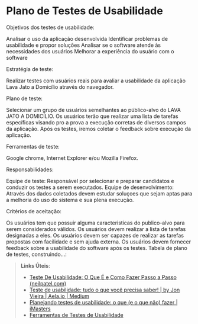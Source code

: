 # Plano de Testes de Usabilidade

Objetivos dos testes de usabilidade:

Analisar o uso da aplicação desenvolvida
Identificar problemas de usabilidade e propor soluções
Analisar se o software atende às necessidades dos usuários
Melhorar a experiência do usuário com o software

Estratégia de teste:
 
 Realizar testes com usuários reais para avaliar a usabilidade da aplicação Lava Jato a Domicílio através do navegador.

Plano de teste:

Selecionar um grupo de usuários semelhantes ao público-alvo do LAVA JATO A DOMICÍLIO.
Os usuários terão que realizar uma lista de tarefas específicas visando pro a prova a execução corretas de diversos campos da aplicação.
Após os testes, iremos coletar o feedback sobre execução da aplicação.

Ferramentas de teste:

Google chrome, Internet Explorer e/ou Mozilla Firefox.

Responsabilidades:

Equipe de teste: Responsável por selecionar e preparar candidatos e conduzir os testes a serem executados.
Equipe de desenvolvimento: Através dos dados coletados devem estudar soluçoes que sejam aptas para a melhoria do uso do sistema e sua plena execução.

Critérios de aceitação:

Os usuários tem que possuir alguma caracteristicas do publico-alvo para serem considerados válidos.
Os usuários devem realizar a lista de tarefas designadas a eles.
Os usuários devem ser capazes de realizar as tarefas propostas com facilidade e sem ajuda externa.
Os usuários devem fornecer feedback sobre a usabilidade do software após os testes.
 Tabela de plano de testes, construindo...:
 
> **Links Úteis**:
> - [Teste De Usabilidade: O Que É e Como Fazer Passo a Passo (neilpatel.com)](https://neilpatel.com/br/blog/teste-de-usabilidade/)
> - [Teste de usabilidade: tudo o que você precisa saber! | by Jon Vieira | Aela.io | Medium](https://medium.com/aela/teste-de-usabilidade-o-que-voc%C3%AA-precisa-saber-39a36343d9a6/)
> - [Planejando testes de usabilidade: o que (e o que não) fazer | iMasters](https://imasters.com.br/design-ux/planejando-testes-de-usabilidade-o-que-e-o-que-nao-fazer/)
> - [Ferramentas de Testes de Usabilidade](https://www.usability.gov/how-to-and-tools/resources/templates.html)
